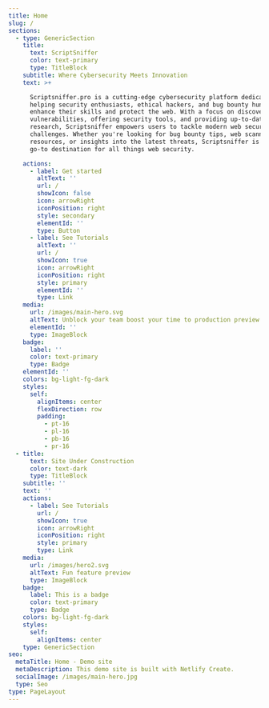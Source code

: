 ```yaml
---
title: Home
slug: /
sections:
  - type: GenericSection
    title:
      text: ScriptSniffer
      color: text-primary
      type: TitleBlock
    subtitle: Where Cybersecurity Meets Innovation
    text: >+

      Scriptsniffer.pro is a cutting-edge cybersecurity platform dedicated to
      helping security enthusiasts, ethical hackers, and bug bounty hunters
      enhance their skills and protect the web. With a focus on discovering
      vulnerabilities, offering security tools, and providing up-to-date
      research, Scriptsniffer empowers users to tackle modern web security
      challenges. Whether you're looking for bug bounty tips, web scanning
      resources, or insights into the latest threats, Scriptsniffer is your
      go-to destination for all things web security.

    actions:
      - label: Get started
        altText: ''
        url: /
        showIcon: false
        icon: arrowRight
        iconPosition: right
        style: secondary
        elementId: ''
        type: Button
      - label: See Tutorials
        altText: ''
        url: /
        showIcon: true
        icon: arrowRight
        iconPosition: right
        style: primary
        elementId: ''
        type: Link
    media:
      url: /images/main-hero.svg
      altText: Unblock your team boost your time to production preview
      elementId: ''
      type: ImageBlock
    badge:
      label: ''
      color: text-primary
      type: Badge
    elementId: ''
    colors: bg-light-fg-dark
    styles:
      self:
        alignItems: center
        flexDirection: row
        padding:
          - pt-16
          - pl-16
          - pb-16
          - pr-16
  - title:
      text: Site Under Construction
      color: text-dark
      type: TitleBlock
    subtitle: ''
    text: ''
    actions:
      - label: See Tutorials
        url: /
        showIcon: true
        icon: arrowRight
        iconPosition: right
        style: primary
        type: Link
    media:
      url: /images/hero2.svg
      altText: Fun feature preview
      type: ImageBlock
    badge:
      label: This is a badge
      color: text-primary
      type: Badge
    colors: bg-light-fg-dark
    styles:
      self:
        alignItems: center
    type: GenericSection
seo:
  metaTitle: Home - Demo site
  metaDescription: This demo site is built with Netlify Create.
  socialImage: /images/main-hero.jpg
  type: Seo
type: PageLayout
---
```

